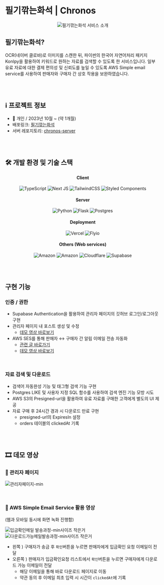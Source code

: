 # 필기깎는화석 | Chronos

<div align="center">  
   
![필기깎는화석 서비스 소개](https://github.com/agnes0304/chronos-nextjs/assets/86249667/668e4ae7-4fa1-4620-bb07-fd1d92148c0d)
</div>

## 필기깎는화석?

OCR(네이버 클로바)로 이미지를 스캔한 뒤, 파이썬의 한국어 자연어처리 패키지 Konlpy을 활용하여 키워드로 원하는 자료를 검색할 수 있도록 한 서비스입니다. 
일부 유료 자료에 대한 결제 편의성 및 신뢰도를 높일 수 있도록 AWS Simple email service를 사용하여 판매자와 구매자 간 상호 작용을 보완하였습니다. 


</br></br>


## ℹ️ 프로젝트 정보
- 👤 개인 / 2023년 10월 ~ (약 1개월)
- 배포링크: <a href="https://chronos.jiwoo.best">필기깎는화석</a>
- 서버 레포지토리: <a href="https://github.com/agnes0304/chronos-server">chronos-server</a>

</br></br>

## 🛠️ 개발 환경 및 기술 스택

<h4 align="center">Client</h4>
<div align="center">

![TypeScript](https://img.shields.io/badge/typescript-%23007ACC.svg?style=for-the-badge&logo=typescript&logoColor=white)
![Next JS](https://img.shields.io/badge/Next-black?style=for-the-badge&logo=next.js&logoColor=white)
![TailwindCSS](https://img.shields.io/badge/tailwindcss-%2338B2AC.svg?style=for-the-badge&logo=tailwind-css&logoColor=white)
![Styled Components](https://img.shields.io/badge/styled--components-DB7093?style=for-the-badge&logo=styled-components&logoColor=white)

</div>

<h4 align="center">Server</h4>
<div align="center">
  
![Python](https://img.shields.io/badge/python-3670A0?style=for-the-badge&logo=python&logoColor=ffdd54)
![Flask](https://img.shields.io/badge/flask-%23000.svg?style=for-the-badge&logo=flask&logoColor=white)
![Postgres](https://img.shields.io/badge/postgres-%23316192.svg?style=for-the-badge&logo=postgresql&logoColor=white)

</div>


<h4 align="center">Deployment</h4>
<div align="center">
  
![Vercel](https://img.shields.io/badge/vercel-%23000000.svg?style=for-the-badge&logo=vercel&logoColor=white)
![Flyio](https://img.shields.io/badge/fly.io-A682E8.svg?style=for-the-badge&logo=flyio&logoColor=white)

</div>

<h4 align="center">Others (Web services)</h4>
<div align="center">
  
![Amazon](https://img.shields.io/badge/AWS.simpleemailservice-DD344C.svg?style=for-the-badge&logo=amazon-aws&logoColor=white)
![Amazon](https://img.shields.io/badge/AWS.S3-569A31.svg?style=for-the-badge&logo=amazon-aws&logoColor=white)
![Cloudflare](https://img.shields.io/badge/Cloudflare-F38020?style=for-the-badge&logo=Cloudflare&logoColor=white)
![Supabase](https://img.shields.io/badge/Supabase-3ECF8E?style=for-the-badge&logo=supabase&logoColor=white)

</div>

</br></br>

## 구현 기능

### 인증 / 권한

- Supabase Authentication을 활용하여 관리자 페이지의 깃허브 로그인/로그아웃 구현
- 관리자 페이지 내 포스트 생성 및 수정
   - <a href="https://github.com/agnes0304/chronos-nextjs?tab=readme-ov-file#%EA%B4%80%EB%A6%AC%EC%9E%90-%ED%8E%98%EC%9D%B4%EC%A7%80">데모 영상 바로보기</a>
- AWS SES를 통해 판매자 ↔ 구매자 간 알림 이메일 전송 자동화
   - <a href="https://velog.io/@inmyhead/AWS-SES으로-유저에게-이메일-전송하기">관련 글 바로가기</a>
   - <a href="https://github.com/agnes0304/chronos-nextjs?tab=readme-ov-file#aws-simple-email-service-%ED%99%9C%EC%9A%A9-%EC%98%81%EC%83%81">데모 영상 바로보기</a>

</br>

### 자료 검색 및 다운로드

- 검색어 자동완성 기능 및 태그형 검색 기능 구현
- Postgres LIKE 및 사용자 지정 SQL 함수를 사용하여 검색 엔진 기능 모방 시도
- AWS S3의 Presigned-url을 활용하여 유료 자료를 구매한 고객에게 별도의 UI 제공
- 자료 구매 후 24시간 경과 시 다운로드 만료 구현
   - presigned-url의 ExpiresIn 설정
   - orders 테이블의 clickedAt 기록

</br></br>

## 🎞️ 데모 영상

### 🎦 관리자 페이지

![관리자페이지-min](https://github.com/agnes0304/chronos-nextjs/assets/86249667/1e5ef235-8d61-4f1d-bb9d-258b4138de3b)

</br>

### 🎦 AWS Simple Email Service 활용 영상

(웹과 모바일 동시에 화면 녹화 진행함)

![입금확인메일 발송과정-min사이즈 작은거](https://github.com/agnes0304/chronos-nextjs/assets/86249667/eabbd1d1-a200-4bc3-b3ec-f23a64ba0bcb)
![다운로드가능메일발송과정-min사이즈 작은거](https://github.com/agnes0304/chronos-nextjs/assets/86249667/00c19c52-b2fb-4523-abab-0b5d0b7f85ce)

- 왼쪽 ) 구매자가 송금 후 ```확인```버튼을 누르면 판매자에게 입금확인 요청 이메일이 전달
- 오른쪽 ) 판매자가 입금확인요청 리스트에서 ```확인```버튼을 누르면 구매자에게 다운로드 가능 이메일이 전달
   - 해당 이메일을 통해 바로 다운로드 페이지로 이동
   - 약관 동의 후 이메일 최초 입력 시 시간이 ```clickedAt```에 기록 
